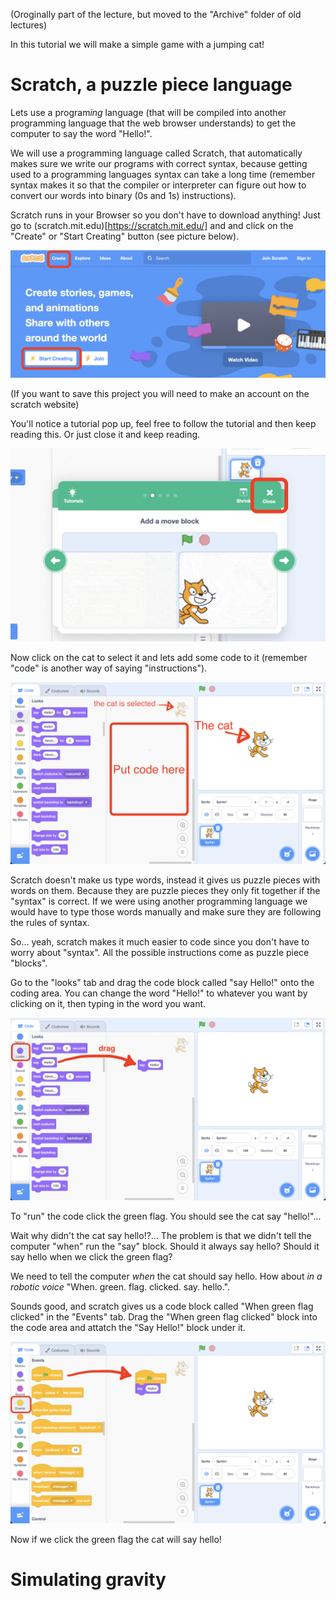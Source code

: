 (Oroginally part of the lecture, but moved to the "Archive" folder of old lectures)

In this tutorial we will make a simple game with a jumping cat!

# Scratch, a puzzle piece language
Lets use a program*ing* language (that will be compiled into another programming language that the web browser understands) to get the computer to say the word "Hello!".

We will use a programming language called Scratch, that automatically makes sure we write our programs with correct syntax, because getting used to a programming languages syntax can take a long time (remember syntax makes it so that the compiler or interpreter can figure out how to convert our words into binary (0s and 1s) instructions). 

Scratch runs in your Browser so you don't have to download anything! Just go to (scratch.mit.edu)[https://scratch.mit.edu/] and and click on the "Create" or "Start Creating" button (see picture below).

![create first scratch project](/Assets/create_first_scratch_project.png)

(If you want to save this project you will need to make an account on the scratch website)

You'll notice a tutorial pop up, feel free to follow the tutorial and then keep reading this. Or just close it and keep reading.

![close tutorial popup](/Assets/close_tutorial_popup.png)

Now click on the cat to select it and lets add some code to it (remember "code" is another way of saying "instructions").

![click on cat then add code](/Assets/click_on_cat_add_code.png)

Scratch doesn't make us type words, instead it gives us puzzle pieces with words on them. Because they are puzzle pieces they only fit together if the "syntax" is correct. If we were using another programming language we would have to type those words manually and make sure they are following the rules of syntax. 

So... yeah, scratch makes it much easier to code since you don't have to worry about "syntax". All the possible instructions come as puzzle piece "blocks".

Go to the "looks" tab and drag the code block called "say Hello!" onto the coding area. You can change the word "Hello!" to whatever you want by clicking on it, then typing in the word you want.

![add say code block](/Assets/scratch_add_code.png)

To "run" the code click the green flag. You should see the cat say "hello!"...

Wait why didn't the cat say hello!?... The problem is that we didn't tell the computer "when" run the "say" block. Should it always say hello? Should it say hello when we click the green flag?

We need to tell the computer *when* the cat should say hello. How about *in a robotic voice* "When. green. flag. clicked. say. hello.". 

Sounds good, and scratch gives us a code block called "When green flag clicked" in the "Events" tab. Drag the "When green flag clicked" block into the code area and attatch the "Say Hello!" block under it.

![scratch first working code](/Assets/scratch_first_working_code.png)

Now if we click the green flag the cat will say hello!

# Simulating gravity
